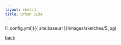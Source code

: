 ```yaml
---
layout: sketch
title: Urban Side
---
```



![_config.yml]({{ site.baseurl }}/images/sketches/5.jpg)

[back](http://aboorvadevarajan.github.io/sketch)
